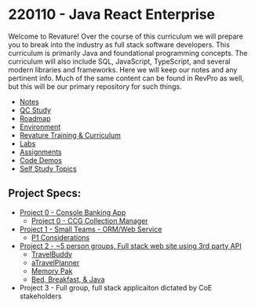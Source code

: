 # 220110 - Java React Enterprise

Welcome to Revature! Over the course of this curriculum we will prepare you to break into the industry as full stack software developers. This curriculum is primarily Java and foundational programming concepts. The curriculum will also include SQL, JavaScript, TypeScript, and several modern libraries and frameworks. Here we will keep our notes and any pertinent info. Much of the same content can be found in RevPro as well, but this will be our primary repository for such things.

 - [Notes](./notes/README.md)
 - [QC Study](./qc/README.md)
 - [Roadmap](./roadmap.md)
 - [Environment](./environment.md)
 - [Revature Training & Curriculum](./notes/misc/revature-training.md)
 - [Labs](./labs/README.md)
 - [Assignments](https://github.com/220110-Java-React-Enterprise/Assignments)
 - [Code Demos](./demos/README.md)
 - [Self Study Topics](./self-study.md)

## Project Specs:
 - [Project 0 - Console Banking App](./project%20specs/project-0.md)
   - [Project 0 - CCG Collection Manager](./project%20specs/Jeffrey-Lor-P0.md)
 - [Project 1 - Small Teams - ORM/Web Service](./project%20specs/project-1.md)
   - [P1 Considerations](./project%20specs/p1-overview.pdf)
 - [Project 2 - ~5 person groups, Full stack web site using 3rd party API](./project%20specs/project-2.md)
   - [TravelBuddy](./project%20specs/p2-team1-spec.md)
   - [aTravelPlanner](./project%20specs/p2-team2-spec.md)
   - [Memory Pak](./project%20specs/p2-team3-spec.md)
   - [Bed, Breakfast, & Java](./project%20specs/p2-team4-spec.md)
 - Project 3 - Full group, full stack applicaiton dictated by CoE stakeholders

